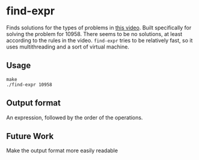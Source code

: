 # find-expr 
Finds solutions for the types of problems in [this video](https://www.youtube.com/watch?v=-ruC5A9EzzE).
Built specifically for solving the problem for 10958. There seems to be no solutions, at least
according to the rules in the video.  `find-expr` tries to be relatively fast, so it uses 
multithreading and a sort of virtual machine.

## Usage
```
make
./find-expr 10958
```

## Output format
An expression, followed by the order of the operations.

## Future Work
Make the output format more easily readable

